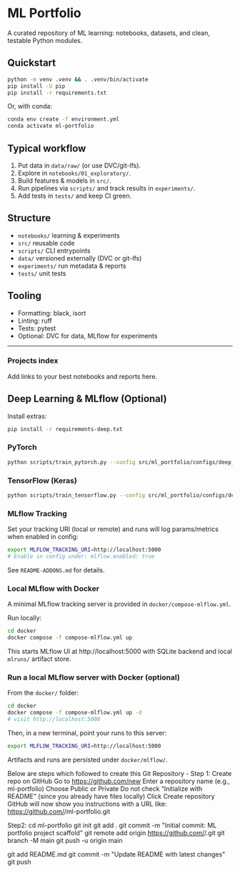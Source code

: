 # ML Portfolio

A curated repository of ML learning: notebooks, datasets, and clean, testable Python modules.

## Quickstart
```bash
python -m venv .venv && . .venv/bin/activate
pip install -U pip
pip install -r requirements.txt
```
Or, with conda:
```bash
conda env create -f environment.yml
conda activate ml-portfolio
```

## Typical workflow
1. Put data in `data/raw/` (or use DVC/git-lfs).
2. Explore in `notebooks/01_exploratory/`.
3. Build features & models in `src/`.
4. Run pipelines via `scripts/` and track results in `experiments/`.
5. Add tests in `tests/` and keep CI green.

## Structure
- `notebooks/` learning & experiments
- `src/` reusable code
- `scripts/` CLI entrypoints
- `data/` versioned externally (DVC or git-lfs)
- `experiments/` run metadata & reports
- `tests/` unit tests

## Tooling
- Formatting: black, isort
- Linting: ruff
- Tests: pytest
- Optional: DVC for data, MLflow for experiments

---

### Projects index
Add links to your best notebooks and reports here.


## Deep Learning & MLflow (Optional)

Install extras:
```bash
pip install -r requirements-deep.txt
```

### PyTorch
```bash
python scripts/train_pytorch.py --config src/ml_portfolio/configs/deep_pytorch.yaml
```

### TensorFlow (Keras)
```bash
python scripts/train_tensorflow.py --config src/ml_portfolio/configs/deep_tensorflow.yaml
```

### MLflow Tracking
Set your tracking URI (local or remote) and runs will log params/metrics when enabled in config:
```bash
export MLFLOW_TRACKING_URI=http://localhost:5000
# Enable in config under: mlflow.enabled: true
```

See `README-ADDONS.md` for details.


### Local MLflow with Docker

A minimal MLflow tracking server is provided in `docker/compose-mlflow.yml`.

Run locally:
```bash
cd docker
docker compose -f compose-mlflow.yml up
```

This starts MLflow UI at http://localhost:5000 with SQLite backend and local `mlruns/` artifact store.


### Run a local MLflow server with Docker (optional)

From the `docker/` folder:
```bash
cd docker
docker compose -f compose-mlflow.yml up -d
# visit http://localhost:5000
```

Then, in a new terminal, point your runs to this server:
```bash
export MLFLOW_TRACKING_URI=http://localhost:5000
```

Artifacts and runs are persisted under `docker/mlflow/`.


Below are steps which followed to create this Git Repository - 
Step 1: Create repo on GitHub
Go to https://github.com/new
Enter a repository name (e.g., ml-portfolio)
Choose Public or Private
Do not check “Initialize with README” (since you already have files locally)
Click Create repository
GitHub will now show you instructions with a URL like:
https://github.com/<your-username>/ml-portfolio.git

Step2:
cd ml-portfolio
git init
git add .
git commit -m "Initial commit: ML portfolio project scaffold"
git remote add origin https://github.com/<your-username>/<your-repo-name>.git
git branch -M main
git push -u origin main

git add README.md
git commit -m "Update README with latest changes"
git push
